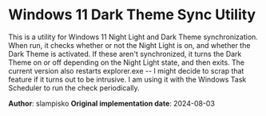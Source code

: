 # Windows 11 Dark Theme Sync Utility

This is a utility for Windows 11 Night Light and Dark Theme synchronization.
When run, it checks whether or not the Night Light is on, and whether the Dark Theme is activated. If these aren't
synchronized, it turns the Dark Theme on or off depending on the Night Light state, and then exits.
The current version also restarts explorer.exe -- I might decide to scrap that feature if it turns out to be intrusive.
I am using it with the Windows Task Scheduler to run the check periodically.

**Author**: slampisko
**Original implementation date**: 2024-08-03
